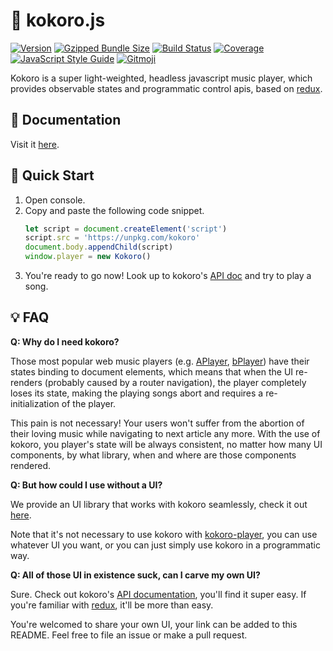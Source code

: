 # 💓 kokoro.js

[![Version](https://flat.badgen.net/npm/v/kokoro)](https://npmjs.com/package/kokoro)
[![Gzipped Bundle Size](https://flat.badgen.net/bundlephobia/minzip/kokoro)](https://bundlephobia.com/result?p=kokoro)
[![Build Status](https://flat.badgen.net/travis/cool2645/kokoro)](https://travis-ci.org/cool2645/kokoro)
[![Coverage](https://flat.badgen.net/coveralls/c/github/cool2645/kokoro)](https://coveralls.io/github/cool2645/kokoro)
[![JavaScript Style Guide](https://flat.badgen.net/badge/code%20style/standard/green)](https://standardjs.com)
[![Gitmoji](https://flat.badgen.net/badge/gitmoji/%F0%9F%98%9C%20%F0%9F%98%8D/FFDD67)](https://gitmoji.carloscuesta.me)

Kokoro is a super light-weighted, headless javascript music player,
which provides observable states and programmatic control apis, based on [redux](https://redux.js.org).

## 📝 Documentation

Visit it [here](https://kokoro.js.org).

## 🚀 Quick Start

1. Open console.
2. Copy and paste the following code snippet.
    ```javascript
    let script = document.createElement('script')
    script.src = 'https://unpkg.com/kokoro'
    document.body.appendChild(script)
    window.player = new Kokoro()
    ```
3. You're ready to go now! Look up to kokoro's [API doc](https://kokoro.js.org/classes/kokoro.html)
and try to play a song.

## 💡 FAQ

**Q: Why do I need kokoro?**

Those most popular web music players (e.g. [APlayer](https://aplayer.js.org), [bPlayer](http://bplayer.js.org/))
have their states binding to document elements,
which means that when the UI re-renders 
(probably caused by a router navigation),
the player completely loses its state, making the playing songs abort
and requires a re-initialization of the player.

This pain is not necessary!
Your users won't suffer from the abortion of their loving music while
navigating to next article any more.
With the use of kokoro, you player's state will be always consistent,
no matter how many UI components, by what library, when and where are those components rendered.

**Q: But how could I use without a UI?**

We provide an UI library that works with kokoro seamlessly,
check it out [here](https://github.com/cool2645/kokoro-player).

Note that it's not necessary to use kokoro with [kokoro-player](https://github.com/cool2645/kokoro-player),
you can use whatever UI you want, or you can just simply use kokoro in a programmatic way.

**Q: All of those UI in existence suck, can I carve my own UI?**

Sure. Check out kokoro's [API documentation](https://kokoro.js.org), you'll find it super easy.
If you're familiar with [redux](https://redux.js.org), it'll be more than easy.

You're welcomed to share your own UI, your link can be added to this README.
Feel free to file an issue or make a pull request.
